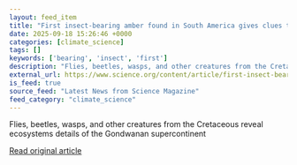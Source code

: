 ```yaml
---
layout: feed_item
title: "First insect-bearing amber found in South America gives clues to forest life 112 million years ago"
date: 2025-09-18 15:26:46 +0000
categories: [climate_science]
tags: []
keywords: ['bearing', 'insect', 'first']
description: "Flies, beetles, wasps, and other creatures from the Cretaceous reveal ecosystems details of the Gondwanan supercontinent"
external_url: https://www.science.org/content/article/first-insect-bearing-amber-found-south-america-gives-clues-forest-life-112-million
is_feed: true
source_feed: "Latest News from Science Magazine"
feed_category: "climate_science"
---
```


Flies, beetles, wasps, and other creatures from the Cretaceous reveal ecosystems details of the Gondwanan supercontinent

[Read original article](https://www.science.org/content/article/first-insect-bearing-amber-found-south-america-gives-clues-forest-life-112-million)
